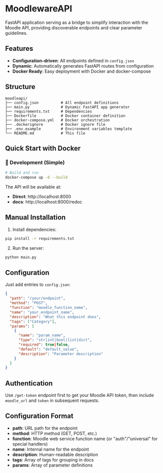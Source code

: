 # MoodlewareAPI

FastAPI application serving as a bridge to simplify interaction with the Moodle API, providing discoverable endpoints and clear parameter guidelines.

## Features

- **Configuration-driven**: All endpoints defined in `config.json`
- **Dynamic**: Automatically generates FastAPI routes from configuration
- **Docker Ready**: Easy deployment with Docker and docker-compose

## Structure

```
moodleapi/
├── config.json          # All endpoint definitions
├── main.py              # Dynamic FastAPI app generator
├── requirements.txt     # Dependencies
├── Dockerfile           # Docker container definition
├── docker-compose.yml   # Docker orchestration
├── .dockerignore        # Docker ignore file
├── .env.example         # Environment variables template
└── README.md            # This file
```

## Quick Start with Docker

### 🐳 Development (Simple)

```bash
# Build and run
docker-compose up -d --build
```

The API will be available at:
- **Direct**: http://localhost:8000
- **docs**: http://localhost:8000/redoc

## Manual Installation

1. Install dependencies:
```bash
pip install -r requirements.txt
```

2. Run the server:
```bash
python main.py
```

## Configuration

Just add entries to `config.json`:

```json
{
  "path": "/your/endpoint",
  "method": "POST",
  "function": "moodle_function_name",
  "name": "your_endpoint_name", 
  "description": "What this endpoint does",
  "tags": ["Category"],
  "params": [
    {
      "name": "param_name",
      "type": "str|int|bool|list|dict",
      "required": true|false,
      "default": "default_value",
      "description": "Parameter description"
    }
  ]
}
```

## Authentication

Use `/get-token` endpoint first to get your Moodle API token, then include `moodle_url` and `token` in subsequent requests.

## Configuration Format

- **path**: URL path for the endpoint
- **method**: HTTP method (GET, POST, etc.)
- **function**: Moodle web service function name (or "auth"/"universal" for special handlers)
- **name**: Internal name for the endpoint
- **description**: Human-readable description
- **tags**: Array of tags for grouping in docs
- **params**: Array of parameter definitions

